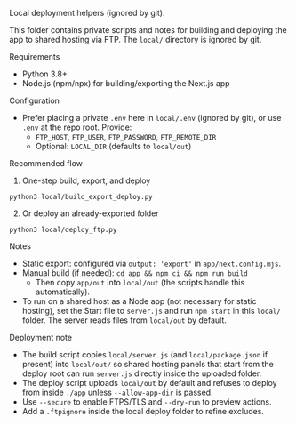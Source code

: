Local deployment helpers (ignored by git).

This folder contains private scripts and notes for building and deploying the app to shared hosting via FTP. The `local/` directory is ignored by git.

Requirements
- Python 3.8+
- Node.js (npm/npx) for building/exporting the Next.js app

Configuration
- Prefer placing a private `.env` here in `local/.env` (ignored by git), or use `.env` at the repo root. Provide:
  - `FTP_HOST`, `FTP_USER`, `FTP_PASSWORD`, `FTP_REMOTE_DIR`
  - Optional: `LOCAL_DIR` (defaults to `local/out`)

Recommended flow
1) One-step build, export, and deploy

```
python3 local/build_export_deploy.py
```

2) Or deploy an already-exported folder

```
python3 local/deploy_ftp.py
```

Notes
- Static export: configured via `output: 'export'` in `app/next.config.mjs`.
- Manual build (if needed): `cd app && npm ci && npm run build`
  - Then copy `app/out` into `local/out` (the scripts handle this automatically).
- To run on a shared host as a Node app (not necessary for static hosting), set the Start file to `server.js` and run `npm start` in this `local/` folder. The server reads files from `local/out` by default.

Deployment note
- The build script copies `local/server.js` (and `local/package.json` if present) into `local/out/` so shared hosting panels that start from the deploy root can run `server.js` directly inside the uploaded folder.
- The deploy script uploads `local/out` by default and refuses to deploy from inside `./app` unless `--allow-app-dir` is passed.
- Use `--secure` to enable FTPS/TLS and `--dry-run` to preview actions.
- Add a `.ftpignore` inside the local deploy folder to refine excludes.

